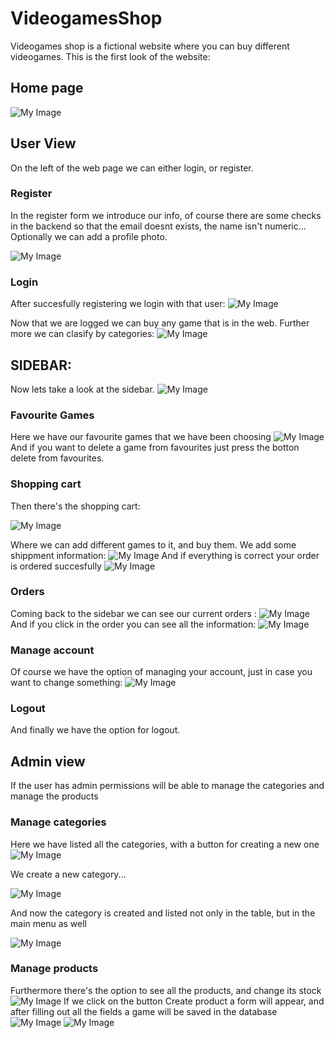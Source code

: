 # VideogamesShop
Videogames shop is a fictional website where you can buy different videogames.
This is the first look of the website: 
## Home page
<img src="assets/img/index.PNG" alt="My Image">

## User View

On the left of the web page we can either login, or register.
### Register
In the register form we introduce our info, of course there are some checks in the backend so that the email doesnt exists, the name isn't numeric...
Optionally we can add a profile photo.

<img src="assets/img/register.PNG" alt="My Image">

### Login
After succesfully registering we login with that user:
<img src="assets/img/login.png" alt="My Image">


Now that we are logged we can buy any game that is in the web. Further more we can clasify by categories:
<img src="assets/img/menu.PNG" alt="My Image">

## SIDEBAR: 
Now lets take a look at the sidebar. 
<img src="assets/img/sidebar.PNG" alt="My Image">
### Favourite Games
Here we have our favourite games that we have been choosing
<img src="assets/img/favouriteGames.PNG" alt="My Image">
And if you want to delete a game from favourites just press the botton delete from favourites.
### Shopping cart
Then there's the shopping cart:

<img src="assets/img/shoppingCart.PNG" alt="My Image">

Where we can add different games to it, and buy them.
We add some shippment information: 
<img src="assets/img/shipmentInfo.PNG" alt="My Image">
And if everything is correct your order is ordered succesfully
<img src="assets/img/orderSuccess.PNG" alt="My Image">
### Orders
Coming back to the sidebar we can see our current orders : 
<img src="assets/img/userOrders.PNG" alt="My Image">
And if you click in the order you can see all the information:
<img src="assets/img/userOneOrder.PNG" alt="My Image">
### Manage account

Of course we have the option of managing your account, just in case you want to change something:
<img src="assets/img/manageAccount.PNG" alt="My Image">
### Logout
And finally we have the option for logout.


## Admin view
If the user has admin permissions will be able to manage the categories and manage the products

### Manage categories

Here we have listed all the categories, with a button for creating a new one 
<img src="assets/img/categor‪iesAdmin.PNG" alt="My Image">

We create a new category...

<img src="assets/img/CreateCategory.PNG" alt="My Image">

And now the category is created and listed not only in the table, but in the main menu as well

<img src="assets/img/categoryCreated.PNG" alt="My Image">

### Manage products
Furthermore there's the option to see all the products, and change its stock
<img src="assets/img/manageProducts.PNG" alt="My Image">
If we click on the button Create product a form will appear, and after filling out all the fields a game will be saved in the database
<img src="assets/img/CreateProduct.PNG" alt="My Image">
<img src="assets/img/gameCreated.PNG" alt="My Image">

